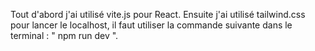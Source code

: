 Tout d'abord j'ai utilisé vite.js pour React.
Ensuite j'ai utilisé tailwind.css
pour lancer le localhost, il faut utiliser la commande suivante dans le terminal : " npm run dev ".